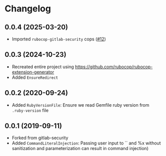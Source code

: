# Changelog

## 0.0.4 (2025-03-20)

- Imported `rubocop-gitlab-security` cops ([#12](https://github.com/84codes/rubocop-eighty-four-codes/pull/12))

## 0.0.3 (2024-10-23)

- Recreated entire project using <https://github.com/rubocop/rubocop-extension-generator>
- Added `EnsureRedirect`

## 0.0.2 (2020-09-24)

- Added `RubyVersionFile`: Ensure we read Gemfile ruby version from `.ruby-version` file

## 0.0.1 (2019-09-11)

- Forked from gitlab-security
- Added `CommandLiteralInjection`: Passing user input to `` and %x without sanitization and parameterization can result in command injection)
